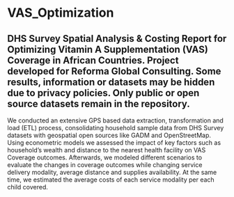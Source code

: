 # VAS_Optimization
DHS Survey Spatial Analysis & Costing Report for Optimizing Vitamin A Supplementation (VAS) Coverage in African Countries.
 Project developed for Reforma Global Consulting. 
 Some results, information or datasets may be hidden due to privacy policies. Only public or open source datasets remain in the repository.
-----------------------------------------------------------------------------------------------------------------------------------------------
We conducted an extensive GPS based data extraction, transformation and load (ETL) process, consolidating household sample data from DHS Survey datasets with geospatial open sources like GADM and OpenStreetMap. Using econometric models we assessed the impact of key factors such as household’s wealth and distance to the nearest health facility on VAS Coverage outcomes. Afterwards, we modeled different scenarios to evaluate the changes in coverage outcomes while changing service delivery modality, average distance and supplies availability. At the same time, we estimated the average costs of each service modality per each child covered.
